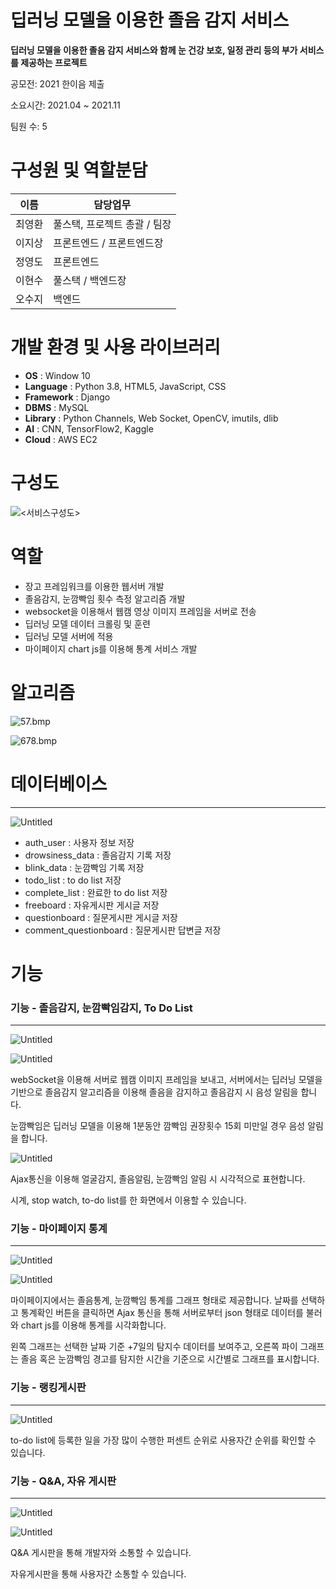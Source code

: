 # 딥러닝 모델을 이용한 졸음 감지 서비스
**딥러닝 모델을 이용한 졸음 감지 서비스와 함께 눈 건강 보호, 일정 관리 등의 부가 서비스를 제공하는 프로젝트**

공모전: 2021 한이음 제출

소요시간: 2021.04 ~ 2021.11

팀원 수: 5

# 구성원 및 역할분담

|**이름**|**담당업무**|
|---|---|
|최영환|풀스택, 프로젝트 총괄 / 팀장|
|이지상|프론트엔드 / 프론트엔드장|
|정영도|프론트엔드|
|이현수|풀스택 / 백엔드장|
|오수지|백엔드|


# 개발 환경 및 사용 라이브러리

- **OS** : Window 10
- **Language** : Python 3.8, HTML5, JavaScript, CSS
- **Framework** : Django
- **DBMS** : MySQL
- **Library** : Python Channels, Web Socket, OpenCV, imutils, dlib
- **AI** : CNN, TensorFlow2, Kaggle
- **Cloud** : AWS EC2

# 구성도
![<서비스구성도>](/00_img/서비스구성도.png)

# 역할

- 장고 프레임워크를 이용한 웹서버 개발
- 졸음감지, 눈깜빡임 횟수 측정 알고리즘 개발
- websocket을 이용해서 웹캠 영상 이미지 프레임을 서버로 전송
- 딥러닝 모델 데이터 크롤링 및 훈련
- 딥러닝 모델 서버에 적용
- 마이페이지 chart js를 이용해 통계 서비스 개발

# 알고리즘

![57.bmp](00_img/57.bmp)

![678.bmp](00_img/678.bmp)

# 데이터베이스
---

![Untitled](00_img/Untitled%201.png)

- auth_user : 사용자 정보 저장
- drowsiness_data : 졸음감지 기록 저장
- blink_data : 눈깜빡임 기록 저장
- todo_list : to do list 저장
- complete_list : 완료한 to do list 저장
- freeboard : 자유게시판 게시글 저장
- questionboard : 질문게시판 게시글 저장
- comment_questionboard : 질문게시판 답변글 저장


# 기능

### **기능 - 졸음감지, 눈깜빡임감지, To Do List**

---

![Untitled](00_img/Untitled%203.png)

![Untitled](00_img/Untitled%204.png)

webSocket을 이용해 서버로 웹캠 이미지 프레임을 보내고, 서버에서는 딥러닝 모델을 기반으로 졸음감지 알고리즘을 이용해 졸음을 감지하고 졸음감지 시 음성 알림을 합니다.

눈깜빡임은 딥러닝 모델을 이용해 1분동안 깜빡임 권장횟수 15회 미만일 경우 음성 알림을 합니다.

![Untitled](00_img/Untitled%205.png)

Ajax통신을 이용해 얼굴감지, 졸음알림, 눈깜빡임 알림 시 시각적으로 표현합니다.

시계, stop watch, to-do list를 한 화면에서 이용할 수 있습니다.

### **기능 - 마이페이지 통계**

---

![Untitled](00_img/Untitled%206.png)

![Untitled](00_img/Untitled%207.png)

마이페이지에서는 졸음통계, 눈깜빡임 통계를 그래프 형태로 제공합니다. 날짜를 선택하고 통계확인 버튼을 클릭하면 Ajax 통신을 통해 서버로부터 json 형태로 데이터를 불러와 chart js를 이용해 통계를 시각화합니다.

왼쪽 그래프는 선택한 날짜 기준 +7일의 탐지수 데이터를 보여주고, 오른쪽 파이 그래프는 졸음 혹은 눈깜빡임 경고를 탐지한 시간을 기준으로 시간별로 그래프를 표시합니다.

### **기능 - 랭킹게시판**

---

![Untitled](00_img/Untitled%208.png)

to-do list에 등록한 일을 가장 많이 수행한 퍼센트 순위로 사용자간 순위를 확인할 수 있습니다.

### **기능 - Q&A, 자유 게시판**

---

![Untitled](00_img/Untitled%209.png)

![Untitled](00_img/Untitled%2010.png)

Q&A 게시판을 통해 개발자와 소통할 수 있습니다.

자유게시판을 통해 사용자간 소통할 수 있습니다.
